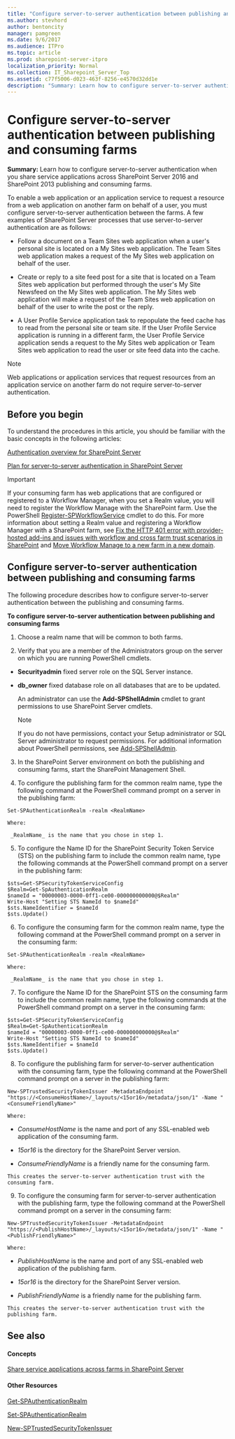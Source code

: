 ```yaml
---
title: "Configure server-to-server authentication between publishing and consuming farms"
ms.author: stevhord
author: bentoncity
manager: pamgreen
ms.date: 9/6/2017
ms.audience: ITPro
ms.topic: article
ms.prod: sharepoint-server-itpro
localization_priority: Normal
ms.collection: IT_Sharepoint_Server_Top
ms.assetid: c77f5006-d023-463f-8256-e4570d32dd1e
description: "Summary: Learn how to configure server-to-server authentication when you share service applications across SharePoint Server 2016 and SharePoint 2013 publishing and consuming farms."
---
```


# Configure server-to-server authentication between publishing and consuming farms

 **Summary:** Learn how to configure server-to-server authentication when you share service applications across SharePoint Server 2016 and SharePoint 2013 publishing and consuming farms. 
  
To enable a web application or an application service to request a resource from a web application on another farm on behalf of a user, you must configure server-to-server authentication between the farms. A few examples of SharePoint Server processes that use server-to-server authentication are as follows:
  
- Follow a document on a Team Sites web application when a user's personal site is located on a My Sites web application. The Team Sites web application makes a request of the My Sites web application on behalf of the user.
    
- Create or reply to a site feed post for a site that is located on a Team Sites web application but performed through the user's My Site Newsfeed on the My Sites web application. The My Sites web application will make a request of the Team Sites web application on behalf of the user to write the post or the reply.
    
- A User Profile Service application task to repopulate the feed cache has to read from the personal site or team site. If the User Profile Service application is running in a different farm, the User Profile Service application sends a request to the My Sites web application or Team Sites web application to read the user or site feed data into the cache.
    
> [!NOTE]
> Web applications or application services that request resources from an application service on another farm do not require server-to-server authentication. 
  
## Before you begin
<a name="begin"> </a>

To understand the procedures in this article, you should be familiar with the basic concepts in the following articles:
  
[Authentication overview for SharePoint Server](../security-for-sharepoint-server/authentication-overview.md)
  
[Plan for server-to-server authentication in SharePoint Server](../security-for-sharepoint-server/plan-server-to-server-authentication.md)

> [!IMPORTANT]
> If your consuming farm has web applications that are configured or registered to a Workflow Manager, when you set a Realm value, you will need to register the Workflow Manage with the SharePoint farm. Use the PowerShell [Register-SPWorkflowService](https://docs.microsoft.com/en-us/powershell/module/sharepoint-server/register-spworkflowservice?view=sharepoint-ps) cmdlet to do this. For more information about setting a Realm value and registering a Workflow Manager with a SharePoint farm, see [Fix the HTTP 401 error with provider-hosted add-ins and issues with workflow and cross farm trust scenarios in SharePoint](https://support.microsoft.com/en-us/help/4010011/provider-hosted-add-ins-stop-working-and-http-401-error) and [Move Workflow Manage to a new farm in a new domain](https://sharepoint.stackexchange.com/questions/132524/move-workflow-manager-to-new-farm-in-a-new-domain).
  
## Configure server-to-server authentication between publishing and consuming farms
<a name="begin"> </a>

The following procedure describes how to configure server-to-server authentication between the publishing and consuming farms.
  
 **To configure server-to-server authentication between publishing and consuming farms**
  
1. Choose a realm name that will be common to both farms.
    
2. Verify that you are a member of the Administrators group on the server on which you are running PowerShell cmdlets.
    
  - **Securityadmin** fixed server role on the SQL Server instance. 
    
  - **db_owner** fixed database role on all databases that are to be updated. 
    
    An administrator can use the **Add-SPShellAdmin** cmdlet to grant permissions to use SharePoint Server cmdlets. 
    
    > [!NOTE]
    > If you do not have permissions, contact your Setup administrator or SQL Server administrator to request permissions. For additional information about PowerShell permissions, see [Add-SPShellAdmin](http://technet.microsoft.com/library/2ddfad84-7ca8-409e-878b-d09cb35ed4aa.aspx). 
  
3. In the SharePoint Server environment on both the publishing and consuming farms, start the SharePoint Management Shell.
    
4. To configure the publishing farm for the common realm name, type the following command at the PowerShell command prompt on a server in the publishing farm:
    
  ```
  Set-SPAuthenticationRealm -realm <RealmName>
  ```

    Where:
    
     _RealmName_ is the name that you chose in step 1. 
    
5. To configure the Name ID for the SharePoint Security Token Service (STS) on the publishing farm to include the common realm name, type the following commands at the PowerShell command prompt on a server in the publishing farm:
    
  ```
  $sts=Get-SPSecurityTokenServiceConfig
  $Realm=Get-SpAuthenticationRealm
  $nameId = "00000003-0000-0ff1-ce00-000000000000@$Realm"
  Write-Host "Setting STS NameId to $nameId"
  $sts.NameIdentifier = $nameId
  $sts.Update()
  ```

6. To configure the consuming farm for the common realm name, type the following command at the PowerShell command prompt on a server in the consuming farm:
    
  ```
  Set-SPAuthenticationRealm -realm <RealmName>
  ```

    Where:
    
     _RealmName_ is the name that you chose in step 1. 
    
7. To configure the Name ID for the SharePoint STS on the consuming farm to include the common realm name, type the following commands at the PowerShell command prompt on a server in the consuming farm:
    
  ```
  $sts=Get-SPSecurityTokenServiceConfig
  $Realm=Get-SpAuthenticationRealm
  $nameId = "00000003-0000-0ff1-ce00-000000000000@$Realm"
  Write-Host "Setting STS NameId to $nameId"
  $sts.NameIdentifier = $nameId
  $sts.Update()
  ```

8. To configure the publishing farm for server-to-server authentication with the consuming farm, type the following command at the PowerShell command prompt on a server in the publishing farm:
    
  ```
  New-SPTrustedSecurityTokenIssuer -MetadataEndpoint "https://<ConsumeHostName>/_layouts/<15or16>/metadata/json/1" -Name "<ConsumeFriendlyName>"
  ```

    Where:
    
  -  _ConsumeHostName_ is the name and port of any SSL-enabled web application of the consuming farm. 
    
  -  _15or16_ is the directory for the SharePoint Server version. 
    
  -  _ConsumeFriendlyName_ is a friendly name for the consuming farm. 
    
    This creates the server-to-server authentication trust with the consuming farm.
    
9. To configure the consuming farm for server-to-server authentication with the publishing farm, type the following command at the PowerShell command prompt on a server in the consuming farm:
    
  ```
  New-SPTrustedSecurityTokenIssuer -MetadataEndpoint "https://<PublishHostName>/_layouts/<15or16>/metadata/json/1" -Name "<PublishFriendlyName>"
  ```

    Where:
    
  -  _PublishHostName_ is the name and port of any SSL-enabled web application of the publishing farm. 
    
  -  _15or16_ is the directory for the SharePoint Server version. 
    
  -  _PublishFriendlyName_ is a friendly name for the publishing farm. 
    
    This creates the server-to-server authentication trust with the publishing farm.
    
## See also
<a name="begin"> </a>

#### Concepts

[Share service applications across farms in SharePoint Server](share-service-applications-across-farms.md)
#### Other Resources

[Get-SPAuthenticationRealm](http://technet.microsoft.com/library/7ec6c10c-283e-4533-addf-6bdd2d804c28.aspx)
  
[Set-SPAuthenticationRealm](http://technet.microsoft.com/library/d3d60059-4883-4591-a3a7-d3002c999e68.aspx)
  
[New-SPTrustedSecurityTokenIssuer](http://technet.microsoft.com/library/9ab7aac9-4c9a-4cba-8dd6-ffead217c2fa.aspx)

